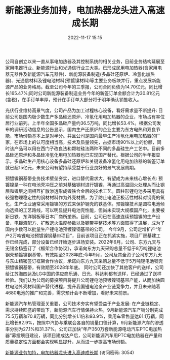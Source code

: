 ﻿---
title: 新能源业务加持，电加热器龙头进入高速成长期
date: 2022-11-17 15:15
tags:
- 东方电热 
updated: 
---

公司自创立以来一直从事电加热器及其控制系统的相关业务，目前业务结构延展至家用电器行业、新能源行业和光通信行业三大类。已形成民用电加热器(含家用电器元器件及新能源汽车元器件)、新能源装备制造(多晶硅还原炉、冷氢化加热器)、光通信材料及锂电池材料(预镀镍材料)等主要业务板块并行，重点发展新能源产品的业务格局。截至公司今年的三季报，公司合同负债为14.70亿元，同比增长165.47%;同时公司新能源装备制造业务今年的新签订单金额合计为30.81亿元(含税)，在手订单丰厚，预计在手订单大部分将于明年确认销售收入。
<!-- more -->
光伏行业维持高景气度，公司产品为加工过程核心设备，看好需求量不断提升:
目前公司是国内极少数生产多晶硅还原炉、冷氢化用电加热器的企业，市场占有率位居行业前列。上半年全国多晶硅产量约36.5万吨，同比增长53.4%。根据公司发布的调研活动信息的公告显示，国内生产还原炉的企业主要为东方电热和双良节能，市场份额基本上是对半分。并且公司是国内最早生产冷氢化用电加热器的厂家，在市场上的认可度相当高，技术及质量领先，占据市场90%以上的份额，同时该产品可以用在西门子改良法和颗粒硅法两种不同的多晶硅生产工艺中。目前多晶硅还原炉和多晶硅冷氢化用电加热器也已实现国产替代。根据公司的半年报显示，多晶硅生产用核心设备多晶硅还原炉和关键设备冷氢化用电加热器的新签订单就已超15亿元，未来公司有望持续受益于行业良好的景气发展周期。

预镀镍钢基带业务技术壁垒夯实，进口替代需求大，有望成为未来核心增长点:
预镀镍是一种在电池壳冲压之前对基础钢材进行镀镍，再通过高温回火处理从而让钢层和镍层之间相互扩散渗透形成镍铁合金层的技术工艺。圆柱形锂电池多采用具有较强物理稳定性的钢材材料作为外壳材质，为了防止电池正极活性材料对钢壳的氧化，生产企业通常采用镀镍的方式来保护钢壳的铁基体。预镀镍技术是圆柱电池倾向选择的工艺路线，可以明显提升电池壳性能，但尚未实现大规模国产化，主要被新日铁、东洋钢板等日本厂商所垄断。目前，公司已在高速连续预镀镍的生产设备、电镀液配方、扩散退火温度参数以及钢带平整技术等方面取得了进展，成为了国内少数可以批量生产锂电池预镀镍钢基带的公司。
今年9月，公司定增扩产“年产2万吨锂电池预镀镍钢基带项目”，目前该项目正在抓紧实施，项目厂房基建工作已经完成，部分设备已经开始逐步进场安装。2022年6月，公司、东方九天与无锡金杨签订了《框架合作协议》，承诺向东方九天采购总量不低于8万吨锂电池钢壳预镀镍钢基带，有效期至2028年底;今年9月，公司及其全资子公司东方九天与东山精密签订框架合作协议，承诺向东方九天采购总量不低于5万吨锂电池钢壳预镀镍钢基带，有效期至2028年年底。
同时公司还加快了其他客户的送样，公司给江苏海四达及LG中国的供应商乐通、日光、科达利都有送样，已经通过了送样检验。我们认为公司的募投项目将提升公司锂电池预镀镍钢基带产能，从而加快圆柱电池外壳材料国产替代进程，提升我国锂电池全产业链竞争力，并且未来随着4680电池的推广和完善，需求预计会不断增加，看好未来前景。

新能源汽车热管理至关重要，公司技术夯实有望受益于产业发展:
在产业链稳定、需求持续旺盛的带动下，新能源汽车行情保持火热，9月新能源汽车产销分别完成75.5万辆和70.8万辆，同比分别增长1.1倍和93.9%，乘用车零售量达61.1万辆，同比增长82.9%，按照中汽协与乘联会各自的销量口径计算，9月新能源汽车的渗透率分别为27.1%和31.37%。公司正加快“年产350万套新能源电动汽车PTC电加热器”募投项目建设，该项目建成达产后，公司新能源汽车用PTC电加热器在产量和质量稳定性方面都会实现明显提升，从而进一步提高市场份额。

[新能源业务加持，电加热器龙头进入高速成长期](https://url12.ctfile.com/f/3948612-724738125-388999?p=3054)
(访问密码: 3054)

